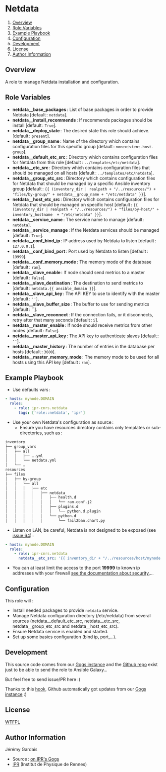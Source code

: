 # Netdata

1. [Overview](#overview)
2. [Role Variables](#role-variables)
3. [Example Playbook](#example-playbook)
4. [Configuration](#configuration)
5. [Development](#development)
6. [License](#license)
7. [Author Information](#author-information)

## Overview

A role to manage Netdata installation and configuration.

## Role Variables

* **netdata__base_packages** : List of base packages in order to provide Netdata [default : `netdata`].
* **netdata__install_recommends** : If recommends packages should be install [default : `True`].
* **netdata__deploy_state** : The desired state this role should achieve. [default : `present`].
* **netdata__group_name** : Name of the directory which contains configuration files for this specific group [default : `nonexistent-host-group`].
* **netdata__default_etc_src** : Directory which contains configuration files for Netdata from this role [default : `../templates/etc/netdata`].
* **netdata__etc_src** : Directory which contains configuration files that should be managed on all hosts [default : `../templates/etc/netdata`].
* **netdata__group_etc_src** : Directory which contains configuration files for Netdata that should be managed by a specific Ansible inventory group [default : `{{ (inventory_dir | realpath + "/../resources/") + "files/by-group/" + netdata__group_name + "/etc/netdata" }}`].
* **netdata__host_etc_src** : Directory which contains configuration files for Netdata that should be managed on specific host [default : `{{ (inventory_dir | realpath + "/../resources/") + "files/by-host/" + inventory_hostname  + "/etc/netdata" }}`].
* **netdata__service_name** : The service name to manage [default : `netdata`].
* **netdata__service_manage** : If the Netdata services should be managed [default : `True`].
* **netdata__conf_bind_ip** : IP address used by Netdata to listen [default : `127.0.0.1`].
* **netdata__conf_bind_port** : Port used by Netdata to listen [default : `19999`].
* **netdata__conf_memory_mode** : The memory mode of the database [default : `ram`].
* **netdata__slave_enable** : If node should send metrics to a master [default : `False`].
* **netdata__slave_destination** : The destination to send metrics to [default : `netdata.{{ ansible_domain }}`].
* **netdata__slave_api_key** : The API KEY to use to identify with the master [default : `''`].
* **netdata__slave_buffer_size** : The buffer to use for sending metrics [default : ``].
* **netdata__slave_reconnect** : If the connection fails, or it disconnects, retry after that many seconds [default : `5`].
* **netdata__master_enable** : If node should receive metrics from other nodes [default : `False`].
* **netdata__master_api_key** : The API key to authenticate slaves [default : `''`].
* **netdata__master_history** : The number of entries in the database per hosts [default : `3600`].
* **netdata__master_memory_mode** : The memory mode to be used for all hosts using this API key [default : `ram`].

## Example Playbook

* Use defaults vars :

``` yaml
- hosts: mynode.DOMAIN
  roles:
    - role: ipr-cnrs.netdata
      tags: ['role::netdata', 'ipr']
```

* Use your own Netdata's configuration as source :
  * Ensure you have resources directory contains only templates or sub-directories, such as :

``` sh
inventory
├── group_vars
│   ├── all
│   │   ├── ….yml
│   │   └── netdata.yml
│   └── …
resources
├── files
│   ├── by-group
│   │   └── all
│   │   │   ├── etc
│   │   │   │   ├── netdata
│   │   │   │   │   ├── health.d
│   │   │   │   │   │   └── ram.conf.j2
│   │   │   │   │   ├── plugins.d
│   │   │   │   │   │   └── python.d.plugin
│   │   │   │   │   └── python.d
│   │   │   │   │       └── fail2ban.chart.py
```

* Listen on LAN, be careful, Netdata is not designed to be exposed (see [issue 64][netdata issue 164]) :
``` yml
- hosts: mynode.DOMAIN
  roles:
    - role: ipr-cnrs.netdata
      netdata__etc_src: '{{ inventory_dir + "/../resources/host/mynode.DOMAIN/etc/netdata/" }}'
```

  * You can at least limit the access to the port **19999** to known ip addresses with your firewall [see the documentation about security][netdata wiki security],…

## Configuration

This role will :
* Install needed packages to provide `netdata` service.
* Manage Netdata configuration directory (/etc/netdata) from several sources (netdata__default_etc_src, netdata__etc_src, netdata__group_etc_src and netdata__host_etc_src).
* Ensure Netdata service is enabled and started.
* Set up some basics configuration (bind ip, port,…).

## Development

This source code comes from our [Gogs instance][netdata source] and the [Github repo][netdata github] exist just to be able to send the role to Ansible Galaxy…

But feel free to send issue/PR here :)

Thanks to this [hook][gogs to github hook], Github automatically got updates from our [Gogs instance][netdata source] :)

## License

[WTFPL][wtfpl website]

## Author Information

Jérémy Gardais
* Source : [on IPR's Gogs][netdata source]
* [IPR][ipr website] (Institut de Physique de Rennes)

[gogs to github hook]: https://stackoverflow.com/a/21998477
[netdata source]: https://git.ipr.univ-rennes1.fr/cellinfo/ansible.netdata
[netdata github]: https://github.com/ipr-cnrs/netdata
[wtfpl website]: http://www.wtfpl.net/about/
[ipr website]: https://ipr.univ-rennes1.fr/
[netdata issue 164]: https://github.com/firehol/netdata/issues/164
[netdata wiki security]: https://github.com/firehol/netdata/wiki/netdata-security#protect-netdata-from-the-internet
